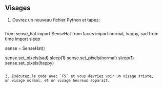 ## Visages

1. Ouvrez un nouveau fichier Python et tapez:
    
    ```python
from sense_hat import SenseHat
from faces import normal, happy, sad
from time import sleep

sense = SenseHat()

sense.set_pixels(sad)
sleep(1)
sense.set_pixels(normal)
sleep(1)
sense.set_pixels(happy)
```

2. Exécutez le code avec `F5` et vous devriez voir un visage triste, un visage normal, et un visage heureux apparaît.